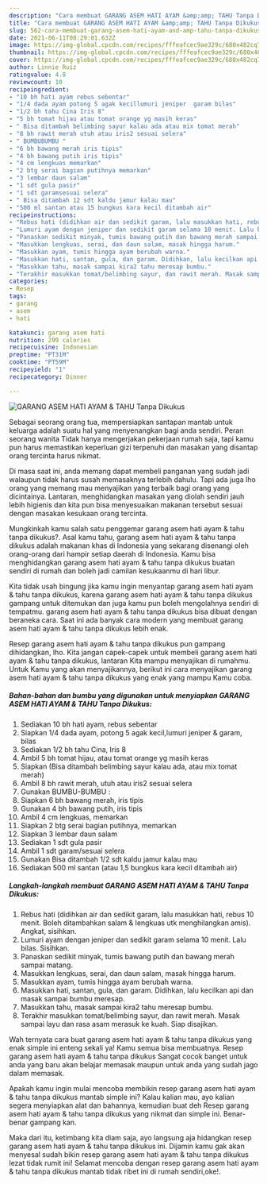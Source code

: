 ```yaml
---
description: "Cara membuat GARANG ASEM HATI AYAM &amp;amp; TAHU Tanpa Dikukus yang nikmat Untuk Jualan"
title: "Cara membuat GARANG ASEM HATI AYAM &amp;amp; TAHU Tanpa Dikukus yang nikmat Untuk Jualan"
slug: 562-cara-membuat-garang-asem-hati-ayam-and-amp-tahu-tanpa-dikukus-yang-nikmat-untuk-jualan
date: 2021-06-11T08:29:01.632Z
image: https://img-global.cpcdn.com/recipes/fffeafcec9ae329c/680x482cq70/garang-asem-hati-ayam-tahu-tanpa-dikukus-foto-resep-utama.jpg
thumbnail: https://img-global.cpcdn.com/recipes/fffeafcec9ae329c/680x482cq70/garang-asem-hati-ayam-tahu-tanpa-dikukus-foto-resep-utama.jpg
cover: https://img-global.cpcdn.com/recipes/fffeafcec9ae329c/680x482cq70/garang-asem-hati-ayam-tahu-tanpa-dikukus-foto-resep-utama.jpg
author: Linnie Ruiz
ratingvalue: 4.8
reviewcount: 10
recipeingredient:
- "10 bh hati ayam rebus sebentar"
- "1/4 dada ayam potong 5 agak kecillumuri jeniper  garam bilas"
- "1/2 bh tahu Cina Iris 8"
- "5 bh tomat hijau atau tomat orange yg masih keras"
- " Bisa ditambah belimbing sayur kalau ada atau mix tomat merah"
- "8 bh rawit merah utuh atau iris2 sesuai selera"
- " BUMBUBUMBU "
- "6 bh bawang merah iris tipis"
- "4 bh bawang putih iris tipis"
- "4 cm lengkuas memarkan"
- "2 btg serai bagian putihnya memarkan"
- "3 lembar daun salam"
- "1 sdt gula pasir"
- "1 sdt garamsesuai selera"
- " Bisa ditambah 12 sdt kaldu jamur kalau mau"
- "500 ml santan atau 15 bungkus kara kecil ditambah air"
recipeinstructions:
- "Rebus hati (didihkan air dan sedikit garam, lalu masukkan hati, rebus 10 menit. Boleh ditambahkan salam &amp; lengkuas utk menghilangkan amis). Angkat, sisihkan."
- "Lumuri ayam dengan jeniper dan sedikit garam selama 10 menit. Lalu bilas. Sisihkan."
- "Panaskan sedikit minyak, tumis bawang putih dan bawang merah sampai matang."
- "Masukkan lengkuas, serai, dan daun salam, masak hingga harum."
- "Masukkan ayam, tumis hingga ayam berubah warna."
- "Masukkan hati, santan, gula, dan garam. Didihkan, lalu kecilkan api dan masak sampai bumbu meresap."
- "Masukkan tahu, masak sampai kira2 tahu meresap bumbu."
- "Terakhir masukkan tomat/belimbing sayur, dan rawit merah. Masak sampai layu dan rasa asam merasuk ke kuah. Siap disajikan."
categories:
- Resep
tags:
- garang
- asem
- hati

katakunci: garang asem hati 
nutrition: 299 calories
recipecuisine: Indonesian
preptime: "PT31M"
cooktime: "PT59M"
recipeyield: "1"
recipecategory: Dinner

---
```



![GARANG ASEM HATI AYAM &amp; TAHU Tanpa Dikukus](https://img-global.cpcdn.com/recipes/fffeafcec9ae329c/680x482cq70/garang-asem-hati-ayam-tahu-tanpa-dikukus-foto-resep-utama.jpg)

Sebagai seorang orang tua, mempersiapkan santapan mantab untuk keluarga adalah suatu hal yang menyenangkan bagi anda sendiri. Peran seorang  wanita Tidak hanya mengerjakan pekerjaan rumah saja, tapi kamu pun harus memastikan keperluan gizi terpenuhi dan masakan yang disantap orang tercinta harus nikmat.

Di masa  saat ini, anda memang dapat membeli panganan yang sudah jadi walaupun tidak harus susah memasaknya terlebih dahulu. Tapi ada juga lho orang yang memang mau menyajikan yang terbaik bagi orang yang dicintainya. Lantaran, menghidangkan masakan yang diolah sendiri jauh lebih higienis dan kita pun bisa menyesuaikan makanan tersebut sesuai dengan masakan kesukaan orang tercinta. 



Mungkinkah kamu salah satu penggemar garang asem hati ayam &amp; tahu tanpa dikukus?. Asal kamu tahu, garang asem hati ayam &amp; tahu tanpa dikukus adalah makanan khas di Indonesia yang sekarang disenangi oleh orang-orang dari hampir setiap daerah di Indonesia. Kamu bisa menghidangkan garang asem hati ayam &amp; tahu tanpa dikukus buatan sendiri di rumah dan boleh jadi camilan kesukaanmu di hari libur.

Kita tidak usah bingung jika kamu ingin menyantap garang asem hati ayam &amp; tahu tanpa dikukus, karena garang asem hati ayam &amp; tahu tanpa dikukus gampang untuk ditemukan dan juga kamu pun boleh mengolahnya sendiri di tempatmu. garang asem hati ayam &amp; tahu tanpa dikukus bisa dibuat dengan beraneka cara. Saat ini ada banyak cara modern yang membuat garang asem hati ayam &amp; tahu tanpa dikukus lebih enak.

Resep garang asem hati ayam &amp; tahu tanpa dikukus pun gampang dihidangkan, lho. Kita jangan capek-capek untuk membeli garang asem hati ayam &amp; tahu tanpa dikukus, lantaran Kita mampu menyajikan di rumahmu. Untuk Kamu yang akan menyajikannya, berikut ini cara menyajikan garang asem hati ayam &amp; tahu tanpa dikukus yang enak yang mampu Kamu coba.

<!--inarticleads1-->

##### Bahan-bahan dan bumbu yang digunakan untuk menyiapkan GARANG ASEM HATI AYAM &amp; TAHU Tanpa Dikukus:

1. Sediakan 10 bh hati ayam, rebus sebentar
1. Siapkan 1/4 dada ayam, potong 5 agak kecil,lumuri jeniper &amp; garam, bilas
1. Sediakan 1/2 bh tahu Cina, Iris 8
1. Ambil 5 bh tomat hijau, atau tomat orange yg masih keras
1. Siapkan  (Bisa ditambah belimbing sayur kalau ada, atau mix tomat merah)
1. Ambil 8 bh rawit merah, utuh atau iris2 sesuai selera
1. Gunakan  BUMBU-BUMBU :
1. Siapkan 6 bh bawang merah, iris tipis
1. Gunakan 4 bh bawang putih, iris tipis
1. Ambil 4 cm lengkuas, memarkan
1. Siapkan 2 btg serai bagian putihnya, memarkan
1. Siapkan 3 lembar daun salam
1. Sediakan 1 sdt gula pasir
1. Ambil 1 sdt garam/sesuai selera
1. Gunakan  Bisa ditambah 1/2 sdt kaldu jamur kalau mau
1. Sediakan 500 ml santan (atau 1,5 bungkus kara kecil ditambah air)




<!--inarticleads2-->

##### Langkah-langkah membuat GARANG ASEM HATI AYAM &amp; TAHU Tanpa Dikukus:

1. Rebus hati (didihkan air dan sedikit garam, lalu masukkan hati, rebus 10 menit. Boleh ditambahkan salam &amp; lengkuas utk menghilangkan amis). Angkat, sisihkan.
1. Lumuri ayam dengan jeniper dan sedikit garam selama 10 menit. Lalu bilas. Sisihkan.
1. Panaskan sedikit minyak, tumis bawang putih dan bawang merah sampai matang.
1. Masukkan lengkuas, serai, dan daun salam, masak hingga harum.
1. Masukkan ayam, tumis hingga ayam berubah warna.
1. Masukkan hati, santan, gula, dan garam. Didihkan, lalu kecilkan api dan masak sampai bumbu meresap.
1. Masukkan tahu, masak sampai kira2 tahu meresap bumbu.
1. Terakhir masukkan tomat/belimbing sayur, dan rawit merah. Masak sampai layu dan rasa asam merasuk ke kuah. Siap disajikan.




Wah ternyata cara buat garang asem hati ayam &amp; tahu tanpa dikukus yang enak simple ini enteng sekali ya! Kamu semua bisa membuatnya. Resep garang asem hati ayam &amp; tahu tanpa dikukus Sangat cocok banget untuk anda yang baru akan belajar memasak maupun untuk anda yang sudah jago dalam memasak.

Apakah kamu ingin mulai mencoba membikin resep garang asem hati ayam &amp; tahu tanpa dikukus mantab simple ini? Kalau kalian mau, ayo kalian segera menyiapkan alat dan bahannya, kemudian buat deh Resep garang asem hati ayam &amp; tahu tanpa dikukus yang nikmat dan simple ini. Benar-benar gampang kan. 

Maka dari itu, ketimbang kita diam saja, ayo langsung aja hidangkan resep garang asem hati ayam &amp; tahu tanpa dikukus ini. Dijamin kamu gak akan menyesal sudah bikin resep garang asem hati ayam &amp; tahu tanpa dikukus lezat tidak rumit ini! Selamat mencoba dengan resep garang asem hati ayam &amp; tahu tanpa dikukus mantab tidak ribet ini di rumah sendiri,oke!.

